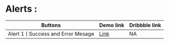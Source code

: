 # Alerts : 

|Buttons|Demo link|Dribbble link|
|----|-----|------|
|Alert 1 ( Success and Error Mesage|[Link](https://sm8uti.github.io/Ui_Compnents/Alerts/Alert1.html)|NA|

